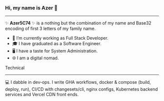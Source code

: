 ### Hi, my name is Azer 👋
_______________________

✨ **Azer5C74** ✨ is a nothing but the combination of my name and Base32 encoding of first 3 letters of my family name.

- 🔭 I’m currently working as Full Stack Developer.
- 🎓 I have graduated as a Software Engineer.
- 🖥️ I have a taste for System Administration.
- 🌐 I am a digital nomad.


Technical
______________________
💻 I dabble in dev-ops. I write GHA workflows, docker & compose (build, deploy, run), CI/CD with changesets/cli, nginx configs, Kubernetes backend services and Vercel CDN front ends.
<p align="left">
<a href="https://www.linkedin.com/in/azer-taboubi/">
  

</a>

</p>



